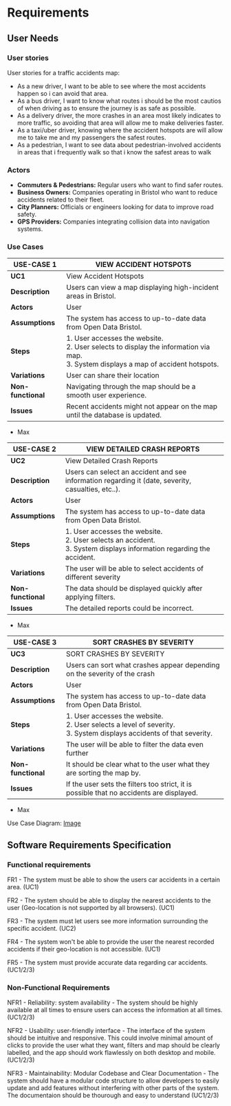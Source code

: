 # Requirements

## User Needs

### User stories
User stories for a traffic accidents map:
- As a new driver, I want to be able to see where the most accidents happen so i can avoid that area.
- As a bus driver, I want to know what routes i should be the most cautios of when driving as to ensure the journey is as safe as possible.
- As a delivery driver, the more crashes in an area most likely indicates to more traffic, so avoiding that area will allow me to make deliveries faster.
- As a taxi/uber driver, knowing where the accident hotspots are will allow me to take me and my passengers the safest routes.
- As a pedestrian, I want to see data about pedestrian-involved accidents in areas that i frequently walk so that i know the safest areas to walk

### Actors
- **Commuters & Pedestrians:** Regular users who want to find safer routes.
- **Business Owners:** Companies operating in Bristol who want to reduce accidents related to their fleet.
- **City Planners:** Officials or engineers looking for data to improve road safety.
- **GPS Providers:** Companies integrating collision data into navigation systems.

### Use Cases

| USE-CASE 1 | VIEW ACCIDENT HOTSPOTS | 
| -------------------------------------- | ------------------- |
| **UC1** | View Accident Hotspots |
| **Description** | Users can view a map displaying high-incident areas in Bristol. |
| **Actors** | User |
| **Assumptions** | The system has access to up-to-date data from Open Data Bristol.</td></tr>
| **Steps** | 1. User accesses the website. <br>2. User selects to display the information via map. <br>3. System displays a map of accident hotspots. |
| **Variations** | User can share their location |
| **Non-functional** | Navigating through the map should be a smooth user experience. |
| **Issues** | Recent accidents might not appear on the map until the database is updated. |
- Max

| USE-CASE 2 | VIEW DETAILED CRASH REPORTS | 
| -------------------------------------- | ------------------- |
| **UC2** | View Detailed Crash Reports |
| **Description** | Users can select an accident and see information regarding it (date, severity, casualties, etc..). |
| **Actors** | User |
| **Assumptions** | The system has access to up-to-date data from Open Data Bristol.</td></tr>
| **Steps** | 1. User accesses the website. <br>2. User selects an accident. <br>3. System displays information regarding the accident. |
| **Variations** | The user will be able to select accidents of different severity |
| **Non-functional** | The data should be displayed quickly after applying filters. |
| **Issues** | The detailed reports could be incorrect. | 
- Max

| USE-CASE 3 | SORT CRASHES BY SEVERITY | 
| -------------------------------------- | ------------------- |
| **UC3** | SORT CRASHES BY SEVERITY |
| **Description** | Users can sort what crashes appear depending on the severity of the crash |
| **Actors** | User |
| **Assumptions** | The system has access to up-to-date data from Open Data Bristol.</td></tr>
| **Steps** | 1. User accesses the website. <br>2. User selects a level of severity. <br>3. System displays accidents of that severity. |
| **Variations** | The user will be able to filter the data even further  |
| **Non-functional** | It should be clear what to the user what they are sorting the map by. |
| **Issues** | If the user sets the filters too strict, it is possible that no accidents are displayed. | 
- Max

Use Case Diagram: 
[Image](images/UseCase.png)

## Software Requirements Specification
### Functional requirements
FR1 - The system must be able to show the users car accidents in a certain area. (UC1)

FR2 - The system should be able to display the nearest accidents to the user (Geo-location is not supported by all browsers). (UC1)

FR3 - The system must let users see more information surrounding the specific accident. (UC2)

FR4 - The system won't be able to provide the user the nearest recorded accidents if their geo-location is not accessible. (UC1)

FR5 - The system must provide accurate data regarding car accidents. (UC1/2/3)


### Non-Functional Requirements
NFR1 - Reliability: system availability - The system should be highly available at all times to ensure users can access the information at all times. (UC1/2/3)

NFR2 - Usability: user-friendly interface - The interface of the system should be intuitive and responsive. This could involve minimal amount of clicks to provide the user what they want, filters and map should be clearly labelled, and the app should work flawlessly on both desktop and mobile. (UC1/2/3)

NFR3 - Maintainability: Modular Codebase and Clear Documentation - The system should have a modular code structure to allow developers to easily update and add features without interfering with other parts of the system. The documentaion should be thourough and easy to understand (UC1/2/3)

